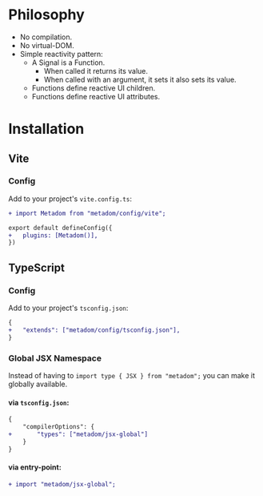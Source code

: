 # Philosophy

- No compilation.
- No virtual-DOM.
- Simple reactivity pattern:
  - A Signal is a Function.
    - When called it returns its value.
    - When called with an argument, it sets it also sets its value.
  - Functions define reactive UI children.
  - Functions define reactive UI attributes.

# Installation

## Vite

### Config

Add to your project's `vite.config.ts`:

```diff
+ import Metadom from "metadom/config/vite";

export default defineConfig({
+	plugins: [Metadom()],
})
```

## TypeScript

### Config

Add to your project's `tsconfig.json`:

```diff
{
+	"extends": ["metadom/config/tsconfig.json"],
}
```

### Global JSX Namespace

Instead of having to `import type { JSX } from "metadom";` you can make it
globally available.

#### via `tsconfig.json`:

```diff
{
	"compilerOptions": {
+		"types": ["metadom/jsx-global"]
	}
}
```

#### via entry-point:

```diff
+ import "metadom/jsx-global";
```
